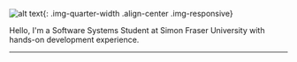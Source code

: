 ![alt text](91178566_1062546990775351_3290304132555997184_n.png){: .img-quarter-width .align-center .img-responsive}

Hello, I'm a Software Systems Student at Simon Fraser University with hands-on development experience.




<div style="text-align: center;">
    <!-- Social icons or Call to Action buttons could be added here -->
</div>

---